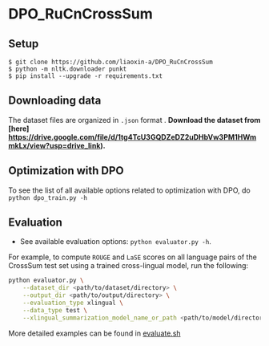 # DPO_RuCnCrossSum

## Setup
```
$ git clone https://github.com/liaoxin-a/DPO_RuCnCrossSum
$ python -m nltk.downloader punkt
$ pip install --upgrade -r requirements.txt
```

## Downloading data
The dataset files are organized in `.json` format . **Download the dataset from [here] https://drive.google.com/file/d/1tg4TcU3GQDZeDZ2uDHbVw3PM1HWmmkLx/view?usp=drive_link).**



## Optimization with DPO

To see the list of all available options related to optimization with DPO, do `python dpo_train.py -h`

## Evaluation

* See available evaluation options: `python evaluator.py -h`. 
 
For example, to compute `ROUGE` and `LaSE` scores on all language pairs of the CrossSum test set using a trained cross-lingual model, run the following:

```bash
python evaluator.py \
    --dataset_dir <path/to/dataset/directory> \
    --output_dir <path/to/output/directory> \
    --evaluation_type xlingual \
    --data_type test \
    --xlingual_summarization_model_name_or_path <path/to/model/directory>
```

More detailed examples can be found in [evaluate.sh](evaluate.sh)
